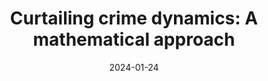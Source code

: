 ---
title: "Curtailing crime dynamics: A mathematical approach"
collection: publications
<!-- category: manuscripts -->
permalink: /publication/2024-01-24-paper-title-number-1
# excerpt: 'This paper uses compartmental modeling to investigate some avenues for curtailing the spread of gangs in the community.'
date: 2024-01-24
venue: 'Frontiers of Applied Mathematics and Statistics'
# bibtexurl: 'http://academicpages.github.io/files/bibtex1.bib'
links:
  - name: PDF
    url: /files/fams24.pdf
  - name: Publisher Site
    url: https://www.frontiersin.org/journals/applied-mathematics-and-statistics/articles/10.3389/fams.2022.1086745/full
citation: 'Kwofie, T., <strong>Dogbatsey, M.</strong>, & Moore, S. E. (2023). Curtailing crime dynamics: A mathematical approach. Frontiers in Applied Mathematics and Statistics, 8, 1086745.'
---
